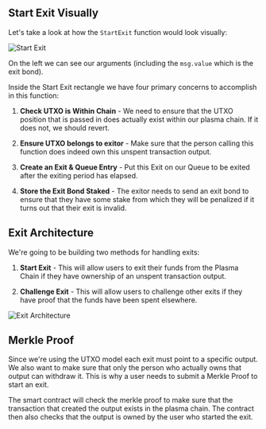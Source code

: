 ## Start Exit Visually

Let's take a look at how the `StartExit` function would look visually:

![Start Exit](https://res.cloudinary.com/divzjiip8/image/upload/v1554795497/StartExit_ksmf6c.png)

On the left we can see our arguments (including the `msg.value` which is the exit bond). 

Inside the Start Exit rectangle we have four primary concerns to accomplish in this function:

1. **Check UTXO is Within Chain** - We need to ensure that the UTXO position that is passed in does actually exist within our plasma chain. If it does not, we should revert. 

2. **Ensure UTXO belongs to exitor** - Make sure that the person calling this function does indeed own this unspent transaction output.

3. **Create an Exit & Queue Entry** - Put this Exit on our Queue to be exited after the exiting period has elapsed.

4. **Store the Exit Bond Staked** - The exitor needs to send an exit bond to ensure that they have some stake from which they will be penalized if it turns out that their exit is invalid. 

## Exit Architecture

We're going to be building two methods for handling exits: 

1. **Start Exit** - This will allow users to exit their funds from the Plasma Chain if they have ownership of an unspent transaction output.

2. **Challenge Exit** - This will allow users to challenge other exits if they have proof that the funds have been spent elsewhere. 

![Exit Architecture](https://res.cloudinary.com/divzjiip8/image/upload/v1554792644/ExitArchitecture_gr1io8.png)

## Merkle Proof

Since we're using the UTXO model each exit must point to a specific output. We also want to make sure that only the person who actually owns that output can withdraw it. This is why a user needs to submit a Merkle Proof to start an exit. 

The smart contract will check the merkle proof to make sure that the transaction that created the output exists in the plasma chain. The contract then also checks that the output is owned by the user who started the exit.